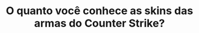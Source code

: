 ---
type: quiz
title: O quanto você conhece as skins das armas do Counter Strike?
game: Counter Strike
image:
  name: Counter Strike
  src: ../static/assets/images/counter-strike-ak-47-vulkan.png
questions:
  -
    id: 5f80e8da-5a2d-4333-9f18-cd5d8973118f
    image: 
      name: AK-47 | Asiimov
      src: ../static/assets/images/ak-47-asiimov.png
    options:
      -
        key: A
        text: AK-47 | Jaguar
      -
        key: B
        text: AK-47 | Viajante
      -
        key: C
        text: AK-47 | Asiimov
        correct: true
      -
        key: D
        text: AK-47 | Hidropônica
  -
    id: 484f323c-adb1-484b-91fd-422743a907c7
    image: 
      name: AK-47 | Rebelde das Terras Devastadas
      src: ../static/assets/images/ak-47-rebelde-das-terras-devastadas.png
    options:
      -
        key: A
        text: AK-47 | Rebelde das Terras Devastadas
        correct: true
      -
        key: B
        text: AK-47 | Aquecimento de Aço
      -
        key: C
        text: AK-47 | Imperatriz
      -
        id: 9dd3e10f-f203-4bef-baa1-0cf2b87235c5
        key: D
        text: AK-47 | Bomba de Combustível
  -
    id: 0011bab1-7ac8-4dbb-a8c0-b080b54187a2
    image: 
      name: AK-47 | Vulcan
      src: ../static/assets/images/ak-47-vulkan.png
    options:
      -
        key: A
        text: AK-47 | Lótus Selvagem
      -
        key: B
        text: AK-47 | Vulcan
        correct: true
      -
        key: C
        text: AK-47 | Serpente de Fogo
      -
        key: D
        text: AK-47 | Vermelho Laminado
  -
    id: a312b278-9988-49a5-85f5-3199aaf3b68c
    image: 
      name: AWP | Víbora do Pântano
      src: ../static/assets/images/awp-vibora-do-pantano.png
    options:
      -
        key: A
        text: AWP | Víbora do Pântano
        correct: true
      -
        key: B
        text: AWP | Falha de Contenção
      -
        key: C
        text: AWP | Príncipe
      -
        key: D
        text: AWP | Sabedoria do Dragão
  -
    id: 26c95c82-a903-4de7-8260-72df4296e124
    image: 
      name: AWP | Falha de Contenção
      src: ../static/assets/images/awp-falha-de-contencao.png
    options:
      -
        key: A
        text: AWP | Gungnir
      -
        key: B
        text: AWP | Fogo Selvagem
      -
        key: C
        text: AWP | Falha de Contenção
        correct: true
      -
        key: D
        text: AWP | Oni Taiji
  -
    id: 6ed61706-5348-4a8a-b431-af449ea43635
    image: 
      name: AWP | Medusa
      src: ../static/assets/images/awp-medusa.png
    options:
      -
        key: A
        text: AWP | Descarga Elétrica
      -
        key: B
        text: AWP | BUM
      -
        key: C
        text: AWP | Grafite
      -
        key: D
        text: AWP | Medusa
        correct: true
  -
    id: 558bcab5-8708-4149-8cd1-8b66107fed5f
    image: 
      name: M4A4 | Howl
      src: ../static/assets/images/m4a4-howl.png
    options:
      -
        key: A
        text: M4A4 | Zirka
      -
        key: B
        text: M4A4 | Howl
        correct: true
      -
        key: C
        text: M4A4 | Fogo Infernal
      -
        key: D
        text: M4A4 | Desolação Espacial
  -
    id: f12e39ef-05c6-4502-99c0-58c8fbe6cafd
    image: 
      name: M4A4 | Poseidon
      src: ../static/assets/images/m4a4-poseidon.png
    options:
      -
        key: A
        text: M4A4 | Poseidon
        correct: true
      -
        key: B
        text: M4A4 | Paladino Real
      -
        key: C
        text: M4A4 | Asiimov
      -
        key: D
        text: M4A4 | O Imperador
  -
    id: 58529108-3926-4ae5-9d5a-4fdc1e8a1837
    image: 
      name: M4A4 | Caçador Moderno
      src: ../static/assets/images/m4a4-cacador-moderno.png
    options:
      -
        key: A
        text: M4A4 | Neo-Noir
      -
        key: B
        text: M4A4 | Perigo de Radiação
      -
        key: C
        text: M4A4 | O Imperador
      -
        key: D
        text: M4A4 | Caçador Moderno
        correct: true
  -
    id: fef6b4a1-d0fe-4134-bd7e-159aa8c46644
    image: 
      name: Baioneta | Sabedoria
      src: ../static/assets/images/baioneta-sabedoria.png
    options:
      -
        key: A
        text: Baioneta | Sabedoria
        correct: true
      -
        key: B
        text: Baioneta | Aquecimento de Aço
      -
        key: C
        text: Baioneta | Degradê
      -
        key: D
        text: Baioneta | Autotrônica
        
result:
  statement:
    final: Você acertou
    share: Eu acertei %s pergunta(s)! E você, o quanto conhece as skins das armas do Counter Strike?
    tags: ['counterstrike', 'counterstrikebrasil']
  items:
    -
      id: 66332164-1b5d-4f21-9876-93c8be40d0a7
      title: '1'
    -
      id: ec03d798-02d3-4fcd-8070-a773e65bd906
      title: '2'
    -
      id: 094c8e43-2699-49f3-a7ca-46e650fdc993
      title: '3'
    -
      id: 173a8b9c-4cec-45d1-b768-f9032addd1e7
      title: '4'
    -
      id: 6b58c062-d40b-48e9-9712-e5e655bdd15e
      title: '5'
    -
      id: 8cca3666-df15-4ffc-b485-a143939bb6c2
      title: '6'
    -
      id: 586ad3f0-ab96-4e42-9176-b71936dbbf2a
      title: '7'
    -
      id: 30c22a5b-45b6-48d6-be56-c3f3ae30c1c6
      title: '8'
    -
      id: 5c8ced3f-4942-4da5-b514-f82eab2fbfd0
      title: '9'
    -
      id: af83b761-ce34-4f73-88f2-6f8741999774
      title: '10'
---